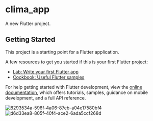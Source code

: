 # clima_app

A new Flutter project.

## Getting Started

This project is a starting point for a Flutter application.

A few resources to get you started if this is your first Flutter project:

- [Lab: Write your first Flutter app](https://docs.flutter.dev/get-started/codelab)
- [Cookbook: Useful Flutter samples](https://docs.flutter.dev/cookbook)

For help getting started with Flutter development, view the
[online documentation](https://docs.flutter.dev/), which offers tutorials,
samples, guidance on mobile development, and a full API reference.


![8293534a-596f-4a06-87eb-a04e17580bf4](https://github.com/Enobong-kingsley/clima_app/assets/57621833/1797f7b5-01a0-4e78-ae0c-6d6d3df00bf0)
![d6d33ea8-805f-40f4-ace2-6ada5ccf268d](https://github.com/Enobong-kingsley/clima_app/assets/57621833/5f4bacbe-5bf6-4af3-a334-1004c762093f)
